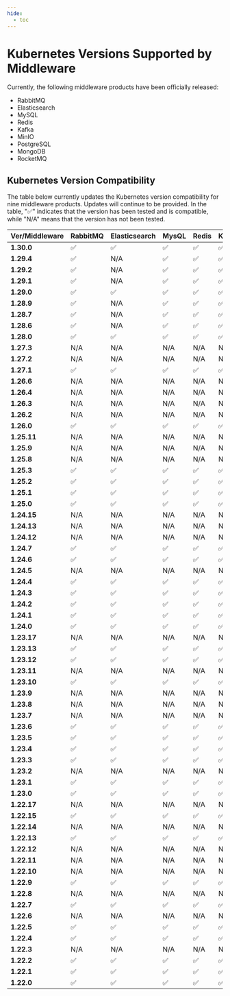```yaml
---
hide:
  - toc
---
```


# Kubernetes Versions Supported by Middleware

Currently, the following middleware products have been officially released:

- RabbitMQ
- Elasticsearch
- MySQL
- Redis
- Kafka
- MinIO
- PostgreSQL
- MongoDB
- RocketMQ

## Kubernetes Version Compatibility

The table below currently updates the Kubernetes version compatibility for nine middleware products. 
Updates will continue to be provided. In the table, "✅" indicates that the version has been tested 
and is compatible, while "N/A" means that the version has not been tested.

| **Ver/Middleware** | **RabbitMQ** | **Elasticsearch** | **MysQL** | **Redis** | **Kafka** | **MinIO** | **PostgreSQL** | **MongoDB** | **RocketMQ** |
|-----|-------|----------|------|-------|-------|-------|---------|-------|-------|
| **1.30.0**  |✅  | ✅ | ✅ | ✅ | ✅ | ✅ | ✅  | ✅ | ✅ |
| **1.29.4**  |✅  | N/A | ✅ | ✅ | ✅ | ✅ | ✅  | ✅ | ✅ |
| **1.29.2**  |✅  | N/A | ✅ | ✅ | ✅ | ✅ | ✅  | ✅ | ✅ |
| **1.29.1**  |✅  | N/A | ✅ | ✅ | ✅ | ✅ | ✅  | ✅ | ✅ |
| **1.29.0**  |✅  | ✅ | ✅ | ✅ | ✅ | ✅ | ✅  | ✅ | ✅ |
| **1.28.9**  |✅  | N/A | ✅ | ✅ | ✅ | ✅ | N/A  | N/A| ✅ |
| **1.28.7**  |✅  | N/A | ✅ | ✅ | ✅ | ✅ | N/A  | N/A | ✅ |
| **1.28.6**  |✅  | N/A | ✅ | ✅ | ✅ | ✅ | N/A  | N/A| ✅ |
| **1.28.0**  | ✅  | ✅ | ✅ | ✅ | ✅ | ✅ | ✅  | ✅ | ✅ |
| **1.27.3**  | N/A  | N/A | N/A | N/A | N/A | N/A | N/A  | ✅ | ✅ |
| **1.27.2**  | N/A  | N/A | N/A | N/A | N/A | N/A | N/A  | ✅ | ✅ |
| **1.27.1**  | ✅  | ✅ | ✅ | ✅ | ✅ | ✅ | ✅  | ✅ | ✅ |
| **1.26.6**  | N/A  | N/A | N/A | N/A | N/A | N/A | N/A  | ✅ | ✅ |
| **1.26.4**  | N/A  | N/A | N/A | N/A | N/A | N/A | N/A  | ✅ | ✅ |
| **1.26.3**  | N/A  | N/A | N/A | N/A | N/A | N/A | N/A  | ✅ | ✅ |
| **1.26.2**  | N/A  | N/A | N/A | N/A | N/A | N/A | N/A  | ✅ | ✅ |
| **1.26.0**  | ✅  | ✅ | ✅ | ✅ | ✅ | ✅ | ✅  | ✅ | ✅ |
| **1.25.11** | N/A  | N/A | N/A | N/A | N/A | N/A | N/A  | ✅ | ✅ |
| **1.25.9**  | N/A  | N/A | N/A | N/A | N/A | N/A | N/A  | ✅ | ✅ |
| **1.25.8**  | N/A  | N/A | N/A | N/A | N/A | N/A | N/A  | ✅ | ✅ |
| **1.25.3**  | ✅  | ✅ | ✅ | ✅ | ✅ | ✅ | ✅  | ✅ | ✅ |
| **1.25.2**  | ✅  | ✅ | ✅ | ✅ | ✅ | ✅ | ✅  | ✅ | ✅ |
| **1.25.1**  | ✅  | ✅ | ✅ | ✅ | ✅ | ✅ | ✅  | ✅ | ✅ |
| **1.25.0**  | ✅  | ✅ | ✅ | ✅ | ✅ | ✅ | ✅  | ✅ | ✅ |
| **1.24.15** | N/A  | N/A | N/A | N/A | N/A | N/A | N/A  | ✅ | ✅ |
| **1.24.13** | N/A  | N/A | N/A | N/A | N/A | N/A | N/A  | ✅ | ✅ |
| **1.24.12** | N/A  | N/A | N/A | N/A | N/A | N/A | N/A  | ✅ | ✅ |
| **1.24.7**  | ✅  | ✅ | ✅ | ✅ | ✅ | ✅ | ✅  | ✅ | ✅ |
| **1.24.6**  | ✅  | ✅ | ✅ | ✅ | ✅ | ✅ | ✅  | ✅ | ✅ |
| **1.24.5**  | N/A  | N/A | N/A | N/A | N/A | N/A | N/A  | ✅ | ✅ |
| **1.24.4**  | ✅  | ✅ | ✅ | ✅ | ✅ | ✅ | ✅  | ✅ | ✅ |
| **1.24.3**  | ✅  | ✅ | ✅ | ✅ | ✅ | ✅ | ✅  | ✅ | ✅ |
| **1.24.2**  | ✅  | ✅ | ✅ | ✅ | ✅ | ✅ | ✅  | ✅ | ✅ |
| **1.24.1**  | ✅  | ✅ | ✅ | ✅ | ✅ | ✅ | ✅  | ✅ | ✅ |
| **1.24.0**  | ✅  | ✅ | ✅ | ✅ | ✅ | ✅ | ✅  | ✅ | ✅ |
| **1.23.17** | N/A  | N/A | N/A | N/A | N/A | N/A | N/A  | ✅ | ✅ |
| **1.23.13** | ✅  | ✅ | ✅ | ✅ | ✅ | ✅ | ✅  | ✅ | ✅ |
| **1.23.12** | ✅  | ✅ | ✅ | ✅ | ✅ | ✅ | ✅  | ✅ | ✅ |
| **1.23.11** | N/A  | N/A | N/A | N/A | N/A | N/A | N/A  | N/A | N/A  |
| **1.23.10** | ✅  | ✅ | ✅ | ✅ | ✅ | ✅ | ✅  | ✅ | ✅ |
| **1.23.9**  | N/A  | N/A | N/A | N/A | N/A | N/A | N/A  | N/A | N/A |
| **1.23.8**  | N/A  | N/A | N/A | N/A | N/A | N/A | N/A  | N/A | N/A |
| **1.23.7**  | N/A  | N/A | N/A | N/A | N/A | N/A | N/A  | N/A | N/A |
| **1.23.6**  | ✅  | ✅ | ✅ | ✅ | ✅ | ✅ | ✅  | ✅ | ✅ |
| **1.23.5**  | ✅  | ✅ | ✅ | ✅ | ✅ | ✅ | ✅  | ✅ | ✅ |
| **1.23.4**  | ✅  | ✅ | ✅ | ✅ | ✅ | ✅ | ✅  | ✅ | ✅ |
| **1.23.3**  | ✅  | ✅ | ✅ | ✅ | ✅ | ✅ | ✅  | ✅ | ✅ |
| **1.23.2**  | N/A  | N/A | N/A | N/A | N/A | N/A | N/A  | N/A |N/A  |
| **1.23.1**  | ✅  | ✅ | ✅ | ✅ | ✅ | ✅ | ✅  | ✅ | ✅ |
| **1.23.0**  | ✅  | ✅ | ✅ | ✅ | ✅ | ✅ | ✅  | ✅ | ✅ |
| **1.22.17** | N/A  | N/A | N/A | N/A | N/A | N/A | N/A  | ✅ | ✅  | 
| **1.22.15** | ✅  | ✅ | ✅ | ✅ | ✅ | ✅ | ✅  | ✅ | N/A |
| **1.22.14** | N/A  | N/A | N/A | N/A | N/A | N/A | N/A  | N/A | N/A |
| **1.22.13** | ✅  | ✅ | ✅ | ✅ | ✅ | ✅ | ✅  | ✅ | ✅  | 
| **1.22.12** | N/A  | N/A | N/A | N/A | N/A | N/A | N/A  | N/A | N/A |
| **1.22.11** | N/A  | N/A | N/A | N/A | N/A | N/A | N/A  | N/A | N/A |
| **1.22.10** | N/A  | N/A | N/A | N/A | N/A | N/A | N/A  | N/A | N/A |
| **1.22.9**  | ✅  | ✅ | ✅ | ✅ | ✅ | ✅ | ✅  | ✅ | ✅ |
| **1.22.8**  | N/A  | N/A | N/A | N/A | N/A | N/A | N/A  | N/A | N/A  |
| **1.22.7**  | ✅  | ✅ | ✅ | ✅ | ✅ | ✅ | ✅  | ✅ | ✅ |
| **1.22.6**  | N/A  | N/A | N/A | N/A | N/A | N/A | N/A  | N/A | N/A  |
| **1.22.5**  | ✅  | ✅ | ✅ | ✅ | ✅ | ✅ | ✅  | ✅ |✅ |
| **1.22.4**  | ✅  | ✅ | ✅ | ✅ | ✅ | ✅ | ✅  | ✅ |✅ |
| **1.22.3**  | N/A  | N/A | N/A | N/A | N/A | N/A | N/A  | N/A | N/A  | 
| **1.22.2**  | ✅  | ✅ | ✅ | ✅ | ✅ | ✅ | ✅  | ✅ |✅ |
| **1.22.1**  | ✅  | ✅ | ✅ | ✅ | ✅ | ✅ | ✅  | ✅ |✅ |
| **1.22.0**  | ✅  | ✅ | ✅ | ✅ | ✅ | ✅ | ✅  | ✅ |✅ |
